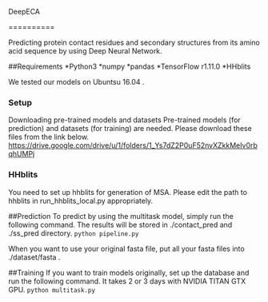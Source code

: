 DeepECA

==========

Predicting protein contact residues and secondary structures from its amino acid sequence by using Deep Neural Network.

##Requirements
*Python3
*numpy
*pandas
*TensorFlow r1.11.0
*HHblits

We tested our models on Ubuntsu 16.04 .

### Setup 
Downloading pre-trained models and datasets 
Pre-trained models (for prediction) and datasets (for training) are needed.
Please download these files from the link below.
<https://drive.google.com/drive/u/1/folders/1_Ys7dZ2P0uF52nvXZkkMeIv0rbqhUMPj>

### HHblits
You need to set up hhblits for generation of MSA.
Please edit the path to hhblits in run_hhblits_local.py appropriately.

##Prediction
To predict by using the multitask model, simply run the following command.
The results will be stored in ./contact_pred and ./ss_pred directory.
`python pipeline.py`

When you want to use your original fasta file, put all your fasta files into ./dataset/fasta .

##Training
If you want to train models originally, set up the database and run the following command.
It takes 2 or 3 days with NVIDIA TITAN GTX GPU.
`python multitask.py`

